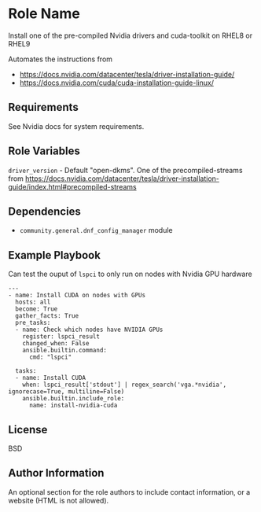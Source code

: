 Role Name
=========

Install one of the pre-compiled Nvidia drivers and cuda-toolkit on RHEL8 or RHEL9

Automates the instructions from
- https://docs.nvidia.com/datacenter/tesla/driver-installation-guide/
- https://docs.nvidia.com/cuda/cuda-installation-guide-linux/

Requirements
------------

See Nvidia docs for system requirements.

Role Variables
--------------

`driver_version` - Default "open-dkms". One of the precompiled-streams from  https://docs.nvidia.com/datacenter/tesla/driver-installation-guide/index.html#precompiled-streams 

Dependencies
------------

- `community.general.dnf_config_manager` module

Example Playbook
----------------

Can test the ouput of `lspci` to only run on nodes with Nvidia GPU hardware
```
---
- name: Install CUDA on nodes with GPUs
  hosts: all
  become: True
  gather_facts: True
  pre_tasks:
  - name: Check which nodes have NVIDIA GPUs
    register: lspci_result
    changed_when: False
    ansible.builtin.command:
      cmd: "lspci"

  tasks:
  - name: Install CUDA
    when: lspci_result['stdout'] | regex_search('vga.*nvidia', ignorecase=True, multiline=False)
    ansible.builtin.include_role:
      name: install-nvidia-cuda
```

License
-------

BSD

Author Information
------------------

An optional section for the role authors to include contact information, or a website (HTML is not allowed).
